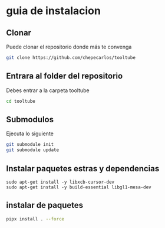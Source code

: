 # guia de instalacion

## Clonar 
Puede clonar el repositorio donde más te convenga

```bash
git clone https://github.com/chepecarlos/tooltube
```

## Entrara al folder del repositorio 
Debes entrar a la carpeta tooltube 

```bash
cd tooltube
```

## Submodulos 
Ejecuta lo siguiente

```bash
git submodule init
git submodule update
```

## Instalar paquetes estras y dependencias

```
sudo apt-get install -y libxcb-cursor-dev
sudo apt-get install -y build-essential libgl1-mesa-dev

```

## instalar de paquetes

```bash
pipx install . --force
``` 
